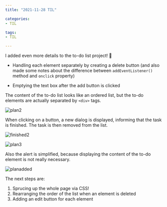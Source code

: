 ```yaml
---
title: "2021-11-28 TIL"

categories: 
- TIL

tags:
- TIL

---
```


I added even more details to the to-do list project! 🥰

- Handling each element separately by creating a delete button (and also made some notes about the difference between `addEventListener()` method and `onclick` property)

- Emptying the text box after the add button is clicked

  

The content of the to-do list looks like an ordered list, but the to-do elements are actually separated by `<div>` tags.

![plan2](https://user-images.githubusercontent.com/54295374/143763342-e42f43be-1ab0-441f-9ea5-9c7929c54439.JPG)

When clicking on a button, a new dialog is displayed, informing that the task is finished. The task is then removed from the list.

![finished2](https://user-images.githubusercontent.com/54295374/143763343-dff5dab5-1211-4fc7-a475-f27916463864.JPG)

![plan3](https://user-images.githubusercontent.com/54295374/143763346-0615f4ef-5cad-4717-95ea-74f91d656efe.JPG)

Also the alert is simplified, because displaying the content of the to-do element is not really necessary.

![planadded](https://user-images.githubusercontent.com/54295374/143763299-730aacc5-1c2f-412b-a4cd-b12b752f0bb2.JPG)



The next steps are:

1. Sprucing up the whole page via CSS!
1. Rearranging the order of the list when an element is deleted
1. Adding an edit button for each element
